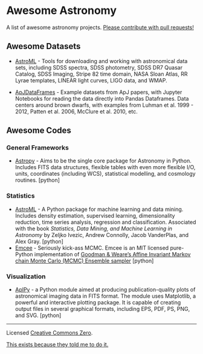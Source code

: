 # Awesome Astronomy

A list of awesome astronomy projects. [Please contribute with pull requests!](CONTRIBUTING.md)

## Awesome Datasets

- [AstroML](http://www.astroml.org/user_guide/datasets.html) - Tools for downloading and working with astronomical data sets, including SDSS spectra, SDSS photometry, SDSS DR7 Quasar Catalog, SDSS Imaging, Stripe 82 time domain, NASA Sloan Atlas, RR Lyrae templates, LINEAR light curves, LIGO data, and WMAP.

- [ApJDataFrames](https://github.com/BrownDwarf/ApJdataFrames) - Example datasets from ApJ papers, with Jupyter Notebooks for reading the data directly into Pandas Dataframes.  Data centers around brown dwarfs, with examples from Luhman et al. 1999 - 2012, Patten et al. 2006, McClure et al. 2010, etc.

## Awesome Codes

### General Frameworks

- [Astropy](http://astropy.org) - Aims to be the single core package for Astronomy in Python. Includes FITS data structures, flexible tables with even more flexible I/O, units, coordinates (including WCS), statistical modelling, and cosmology routines. [python]

### Statistics

- [AstroML](http://www.astroml.org) - A Python package for machine learning and data mining. Includes density estimation, supervised learning, dimensionality reduction, time series analysis, regression and classification. Associated with the book *Statistics, Data Mining, and Machine Learning in Astronomy* by Zeljko Ivezic, Andrew Connolly, Jacob VanderPlas, and Alex Gray. [python]
- [Emcee](http://dan.iel.fm/emcee/current/) - Seriously kick-ass MCMC. Emcee is an MIT licensed pure-Python implementation of [Goodman & Weare’s Affine Invariant Markov chain Monte Carlo (MCMC) Ensemble sampler](http://msp.berkeley.edu/camcos/2010/5-1/p04.xhtml) [python]

### Visualization

- [AplPy](http://aplpy.github.io) - a Python module aimed at producing publication-quality plots of astronomical imaging data in FITS format. The module uses Matplotlib, a powerful and interactive plotting package. It is capable of creating output files in several graphical formats, including EPS, PDF, PS, PNG, and SVG. [python]

****

Licensed [Creative Commons Zero](LICENSE).

[This exists because they told me to do it.](https://twitter.com/exoplaneteer/status/600452917779308544)
